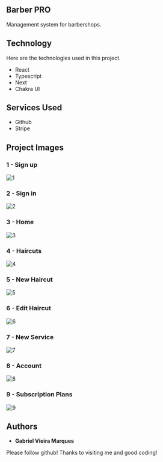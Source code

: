 ## Barber PRO
Management system for barbershops.

## Technology 

Here are the technologies used in this project.

* React
* Typescript
* Next
* Chakra UI

## Services Used

* Github
* Stripe

## Project Images

### 1 - Sign up

![1](https://github.com/iAmBiel/Web-Carros/assets/107372647/8131162b-6a64-468e-b1b2-01c0aa70a4f6)

### 2 - Sign in

![2](https://github.com/iAmBiel/Web-Carros/assets/107372647/20113ffa-c689-4958-a485-79eb6999238c)

### 3 - Home

![3](https://github.com/iAmBiel/Web-Carros/assets/107372647/48fdf4f8-1d7c-414e-b164-561a384e33fe)

### 4 - Haircuts

![4](https://github.com/iAmBiel/Web-Carros/assets/107372647/1fe41c80-22d1-4270-a3a9-23f05d6e7cfc)

### 5 - New Haircut

![5](https://github.com/user-attachments/assets/1cc604b8-33da-449d-9614-2d7ec38a2469)

### 6 - Edit Haircut

![6](https://github.com/iAmBiel/Web-Carros/assets/107372647/708a27be-83c0-443a-abdb-52c401a923f2)

### 7 - New Service

![7](https://github.com/iAmBiel/Web-Carros/assets/107372647/0052d22a-bd51-4512-a162-69653fda6f74)

### 8 - Account

![8](https://github.com/iAmBiel/Web-Carros/assets/107372647/7e07afca-7324-4672-90b2-8c1d824fc9b9)

### 9 - Subscription Plans

![9](https://github.com/iAmBiel/Web-Carros/assets/107372647/a2965596-cc04-41f1-98a3-b6e83ee723e5)

## Authors

* **Gabriel Vieira Marques** 

Please follow github!
Thanks to visiting me and good coding!

